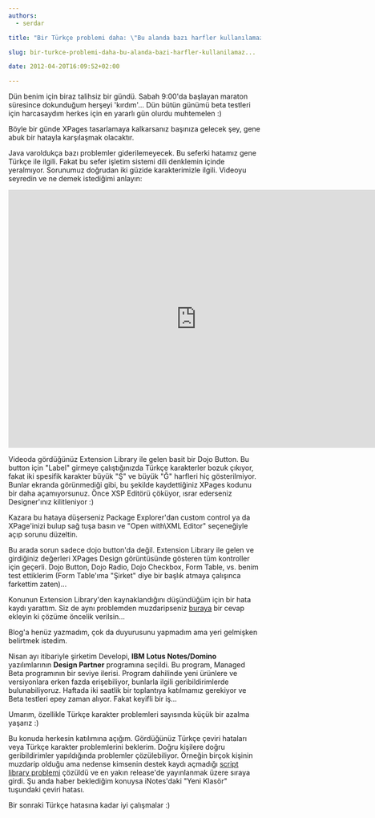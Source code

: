 ```yaml
---
authors:
  - serdar

title: "Bir Türkçe problemi daha: \"Bu alanda bazı harfler kullanılamaz...\""

slug: bir-turkce-problemi-daha-bu-alanda-bazi-harfler-kullanilamaz...

date: 2012-04-20T16:09:52+02:00

---
```


Dün benim için biraz talihsiz bir gündü. Sabah 9:00'da başlayan maraton süresince dokunduğum herşeyi 'kırdım'... Dün bütün günümü beta testleri için harcasaydım herkes için en yararlı gün olurdu muhtemelen :)

Böyle bir günde XPages tasarlamaya kalkarsanız başınıza gelecek şey, gene abuk bir hatayla karşılaşmak olacaktır.
<!-- more -->
Java varoldukça bazı problemler giderilemeyecek. Bu seferki hatamız gene Türkçe ile ilgili. Fakat bu sefer işletim sistemi dili denklemin içinde yeralmıyor. Sorunumuz doğrudan iki güzide karakterimizle ilgili. Videoyu seyredin ve ne demek istediğimi anlayın:

<iframe width="750" height="515" src="http://www.youtube.com/embed/S8sJUlLoVGY" frameborder="0" allowfullscreen></iframe>

Videoda gördüğünüz Extension Library ile gelen basit bir Dojo Button. Bu button için "Label" girmeye çalıştığınızda Türkçe karakterler bozuk çıkıyor, fakat iki spesifik karakter büyük "Ş" ve büyük "Ğ" harfleri hiç gösterilmiyor. Bunlar ekranda görünmediği gibi, bu şekilde kaydettiğiniz XPages kodunu bir daha açamıyorsunuz. Önce XSP Editörü çöküyor, ısrar ederseniz Designer'ınız kilitleniyor :)

Kazara bu hataya düşerseniz Package Explorer'dan custom control ya da XPage'inizi bulup sağ tuşa basın ve "Open with\\XML Editor" seçeneğiyle açıp sorunu düzeltin.

Bu arada sorun sadece dojo button'da değil. Extension Library ile gelen ve girdiğiniz değerleri XPages Design görüntüsünde gösteren tüm kontroller için geçerli. Dojo Button, Dojo Radio, Dojo Checkbox, Form Table, vs. benim test ettiklerim (Form Table'ıma "Şirket" diye bir başlık atmaya çalışınca farkettim zaten)...

Konunun Extension Library'den kaynaklandığını düşündüğüm için bir hata kaydı yarattım. Siz de aynı problemden muzdaripseniz [buraya](http://www.openntf.org/internal/home.nsf/defect.xsp?action=openDocument&documentId=53C3401374B636A3862579E500672952) bir cevap ekleyin ki çözüme öncelik verilsin...

Blog'a henüz yazmadım, çok da duyurusunu yapmadım ama yeri gelmişken belirtmek istedim.

Nisan ayı itibariyle şirketim Developi, **IBM Lotus Notes/Domino** yazılımlarının **Design Partner** programına seçildi. Bu program, Managed Beta programının bir seviye ilerisi. Program dahilinde yeni ürünlere ve versiyonlara erken fazda erişebiliyor, bunlarla ilgili geribildirimlerde bulunabiliyoruz. Haftada iki saatlik bir toplantıya katılmamız gerekiyor ve Beta testleri epey zaman alıyor. Fakat keyifli bir iş...

Umarım, özellikle Türkçe karakter problemleri sayısında küçük bir azalma yaşarız :)

Bu konuda herkesin katılımına açığım. Gördüğünüz Türkçe çeviri hataları veya Türkçe karakter problemlerini beklerim. Doğru kişilere doğru geribildirimler yapıldığında problemler çözülebiliyor. Örneğin birçok kişinin muzdarip olduğu ama nedense kimsenin destek kaydı açmadığı [script library problemi](2011-11-gene-java-gene-turkce-error-loading-use-or-uselsx-module.md "gene-java-gene-turkce-error-loading-use-or-uselsx-module.htm") çözüldü ve en yakın release'de yayınlanmak üzere sıraya girdi. Şu anda haber beklediğim konuysa iNotes'daki "Yeni Klasör" tuşundaki çeviri hatası.

Bir sonraki Türkçe hatasına kadar iyi çalışmalar :)
